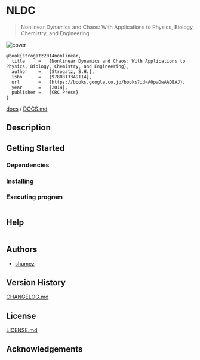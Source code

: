 <!--
@Author: shumez
@Date:   2018-06-02 11:10:62
@Project: NLDC
@Filename: README.md
@Last modified by:   shumez
@Last modified time: 2018-06-02 11:11:32
-->


# NLDC

> Nonlinear Dynamics and Chaos:
> With Applications to Physics, Biology, Chemistry, and Engineering

![cover]


```
@book{strogatz2014nonlinear,
  title     =   {Nonlinear Dynamics and Chaos: With Applications to Physics, Biology, Chemistry, and Engineering},
  author    =   {Strogatz, S.H.},
  isbn      =   {9780813349114},
  url       =   {https://books.google.co.jp/books?id=A0paDwAAQBAJ},
  year      =   {2014},
  publisher =   {CRC Press}
}
```


[docs] / [DOCS.md]

## Description


## Getting Started



### Dependencies



### Installing



### Executing program

```
```

## Help

```
```

## Authors

* [shumez]

## Version History

[CHANGELOG.md]

## License

[LICENSE.md]


## Acknowledgements


<!-- ------------------------------- -->
[shumez]: @shumez
[DOCS.md]: docs/DOCS.md
[docs]: docs/
[CHANGELOG.md]: CHANGELOG.md
[LICENSE.md]: LICENSE.md

[cover]: https://images-fe.ssl-images-amazon.com/images/I/51zWZl8ZIhL._SY346_.jpg
